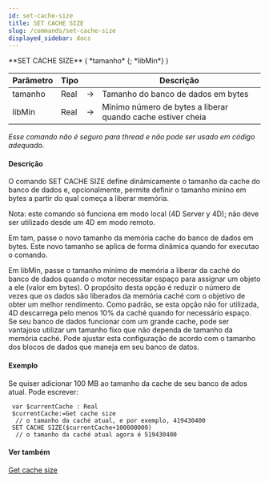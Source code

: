 ```yaml
---
id: set-cache-size
title: SET CACHE SIZE
slug: /commands/set-cache-size
displayed_sidebar: docs
---
```


<!--REF #_command_.SET CACHE SIZE.Syntax-->**SET CACHE SIZE** ( *tamanho* {; *libMin*} )<!-- END REF-->
<!--REF #_command_.SET CACHE SIZE.Params-->
| Parâmetro | Tipo |  | Descrição |
| --- | --- | --- | --- |
| tamanho | Real | &#8594;  | Tamanho do banco de dados em bytes |
| libMin | Real | &#8594;  | Mínimo número de bytes a liberar quando cache estiver cheia |

<!-- END REF-->

*Esse comando não é seguro para thread e não pode ser usado em código adequado.*


#### Descrição 

<!--REF #_command_.SET CACHE SIZE.Summary-->O comando SET CACHE SIZE define dinâmicamente o tamanho da cache do banco de dados e, opcionalmente, permite definir o tamanho minino em bytes a partir do qual começa a liberar memória.<!-- END REF-->

Nota: este comando só funciona em modo local (4D Server y 4D); não deve ser utilizado desde um 4D em modo remoto.

Em tam, passe o novo tamanho da memória cache do banco de dados em bytes. Este novo tamanho se aplica de forma dinâmica quando for executao o comando.

Em libMin, passe o tamanho mínimo de memória a liberar da caché do banco de dados quando o motor necessitar espaço para assignar um objeto a ele (valor em bytes). O propósito desta opção é reduzir o número de vezes que os dados são liberados da memória caché com o objetivo de obter um melhor rendimento. Como padrão, se esta opção não for utilizada, 4D descarrega pelo menos 10% da caché quando for necessário espaço. Se seu banco de dados funcionar com um grande cache, pode ser vantajoso utilizar um tamanho fixo que não dependa de tamanho da memória caché. Pode ajustar esta configuração de acordo com o tamanho dos blocos de dados que maneja em seu banco de datos.

#### Exemplo 

Se quiser adicionar 100 MB ao tamanho da cache de seu banco de ados atual. Pode escrever:

```4d
 var $currentCache : Real
 $currentCache:=Get cache size
  // o tamanho da caché atual, e por exemplo, 419430400
 SET CACHE SIZE($currentCache+100000000)
  // o tamanho da caché atual agora é 519430400
```

#### Ver também 

[Get cache size](get-cache-size.md)  